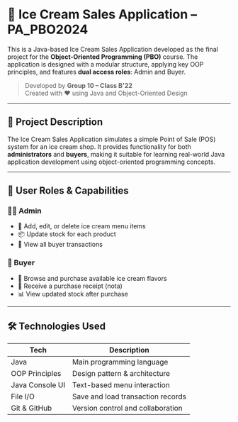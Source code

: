 # 🍦 Ice Cream Sales Application – PA_PBO2024

This is a Java-based Ice Cream Sales Application developed as the final project for the **Object-Oriented Programming (PBO)** course. The application is designed with a modular structure, applying key OOP principles, and features **dual access roles**: Admin and Buyer.

> Developed by **Group 10 – Class B'22**  
> Created with ❤️ using Java and Object-Oriented Design

---

## 🧩 Project Description

The Ice Cream Sales Application simulates a simple Point of Sale (POS) system for an ice cream shop. It provides functionality for both **administrators** and **buyers**, making it suitable for learning real-world Java application development using object-oriented programming concepts.

---

## 👥 User Roles & Capabilities

### 👩‍💼 Admin
- 🔧 Add, edit, or delete ice cream menu items
- 📦 Update stock for each product
- 📜 View all buyer transactions

### 🧍 Buyer
- 🍨 Browse and purchase available ice cream flavors
- 🧾 Receive a purchase receipt (nota)
- 📊 View updated stock after purchase

---

## 🛠️ Technologies Used

| Tech             | Description                        |
|------------------|------------------------------------|
| Java             | Main programming language          |
| OOP Principles   | Design pattern & architecture      |
| Java Console UI  | Text-based menu interaction        |
| File I/O         | Save and load transaction records  |
| Git & GitHub     | Version control and collaboration  |



